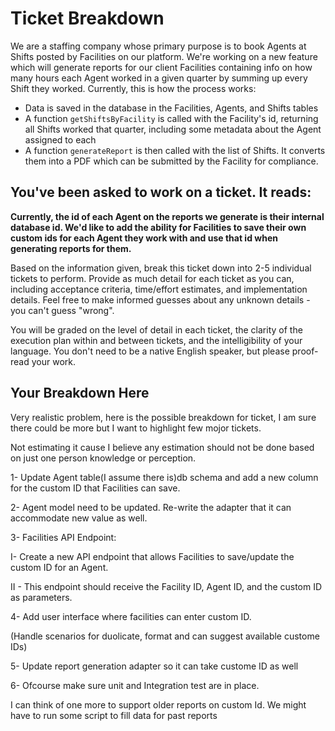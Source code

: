 # Ticket Breakdown
We are a staffing company whose primary purpose is to book Agents at Shifts posted by Facilities on our platform. We're working on a new feature which will generate reports for our client Facilities containing info on how many hours each Agent worked in a given quarter by summing up every Shift they worked. Currently, this is how the process works:

- Data is saved in the database in the Facilities, Agents, and Shifts tables
- A function `getShiftsByFacility` is called with the Facility's id, returning all Shifts worked that quarter, including some metadata about the Agent assigned to each
- A function `generateReport` is then called with the list of Shifts. It converts them into a PDF which can be submitted by the Facility for compliance.

## You've been asked to work on a ticket. It reads:

**Currently, the id of each Agent on the reports we generate is their internal database id. We'd like to add the ability for Facilities to save their own custom ids for each Agent they work with and use that id when generating reports for them.**


Based on the information given, break this ticket down into 2-5 individual tickets to perform. Provide as much detail for each ticket as you can, including acceptance criteria, time/effort estimates, and implementation details. Feel free to make informed guesses about any unknown details - you can't guess "wrong".


You will be graded on the level of detail in each ticket, the clarity of the execution plan within and between tickets, and the intelligibility of your language. You don't need to be a native English speaker, but please proof-read your work.

## Your Breakdown Here

Very realistic problem, here is the possible breakdown for ticket, I am sure there could be more but I want to highlight few mojor tickets.

Not estimating it cause I believe any estimation should not be done based on just one person knowledge or perception.

1- Update Agent table(I assume there is)db schema and add a new column for the custom ID that Facilities can save.

2- Agent model need to be updated. Re-write the adapter that it can accommodate new value as well.

3- Facilities API Endpoint: 

   I- Create a new API endpoint that allows Facilities to save/update the custom ID for an Agent. 
   
   II - This endpoint should receive the Facility ID, Agent ID, and the custom ID as parameters.
   
4- Add user interface where facilities can enter custom ID.

(Handle scenarios for duolicate, format and can suggest available custome IDs)

5- Update report generation adapter so it can take custome ID as well

6- Ofcourse make sure unit and Integration test are in place.

I can think of one more to support older reports on custom Id. We might have to run some script to fill data for past reports
